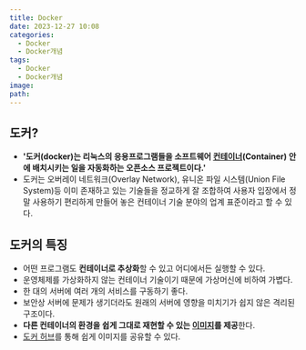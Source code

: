 ```yaml
---
title: Docker
date: 2023-12-27 10:08
categories:
  - Docker
  - Docker개념
tags:
  - Docker
  - Docker개념
image: 
path:
---
```


## 도커?
+ **'도커(docker)는 리눅스의 응용프로그램들을 소프트웨어 [컨테이너](https://sonjh919.github.io/posts/컨테이너)(Container) 안에 배치시키는 일을 자동화하는 오픈소스 프로젝트이다.'**
+ 도커는 오버레이 네트워크(Overlay Network), 유니온 파일 시스템(Union File System)등 이미 존재하고 있는 기술들을 정교하게 잘 조합하여 사용자 입장에서 정말 사용하기 편리하게 만들어 놓은 컨테이너 기술 분야의 업계 표준이라고 할 수 있다.

## 도커의 특징
+ 어떤 프로그램도 **컨테이너로 추상화**할 수 있고 어디에서든 실행할 수 있다.
+ 운영체제를 가상화하지 않는 컨테이너 기술이기 때문에 가상머신에 비하여 가볍다.
+ 한 대의 서버에 여러 개의 서비스를 구동하기 좋다.
+ 보안상 서버에 문제가 생기더라도 원래의 서버에 영향을 미치기가 쉽지 않은 격리된 구조이다.
+ **다른 컨테이너의 환경을 쉽게 그대로 재현할 수 있는 [이미지](https://sonjh919.github.io/posts/이미지)를 제공**한다.
+ [도커 허브](https://sonjh919.github.io/posts/도커-허브)를 통해 쉽게 이미지를 공유할 수 있다.



